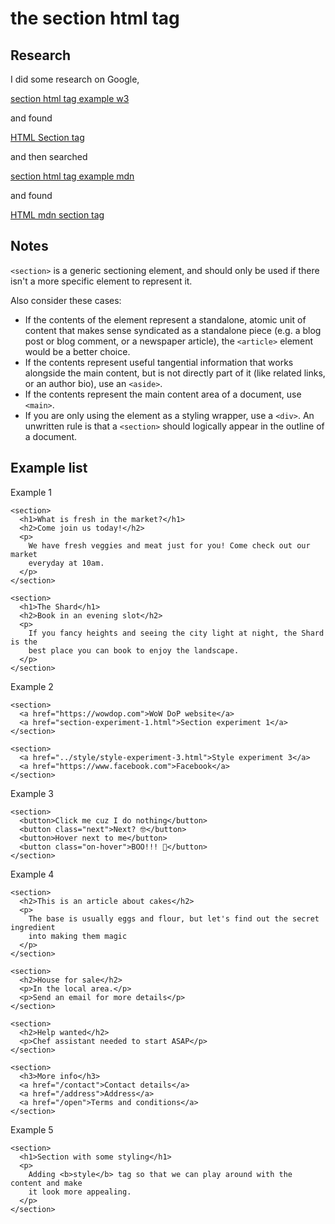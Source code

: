 # the **section** html tag

## Research

I did some research on Google,

[section html tag example w3](https://www.google.com/search?q=section+html+tag+example+w3)

and found

[HTML Section tag](https://www.w3schools.com/tags/tag_section.asp)

and then searched

[section html tag example mdn](https://www.google.com/search?q=section+html+tag+example+mdn)

and found

[HTML mdn section tag](https://developer.mozilla.org/en-US/docs/Web/HTML/Element/section)

## Notes

`<section>` is a generic sectioning element, and should only be used if there isn't a more specific element to represent it.

Also consider these cases:

- If the contents of the element represent a standalone, atomic unit of content that makes sense syndicated as a standalone piece (e.g. a blog post or blog comment, or a newspaper article), the `<article>` element would be a better choice.
- If the contents represent useful tangential information that works alongside the main content, but is not directly part of it (like related links, or an author bio), use an `<aside>`.
- If the contents represent the main content area of a document, use `<main>`.
- If you are only using the element as a styling wrapper, use a `<div>`. An unwritten rule is that a `<section>` should logically appear in the outline of a document.

## Example list

Example 1

```html:
<section>
  <h1>What is fresh in the market?</h1>
  <h2>Come join us today!</h2>
  <p>
    We have fresh veggies and meat just for you! Come check out our market
    everyday at 10am.
  </p>
</section>

<section>
  <h1>The Shard</h1>
  <h2>Book in an evening slot</h2>
  <p>
    If you fancy heights and seeing the city light at night, the Shard is the
    best place you can book to enjoy the landscape.
  </p>
</section>
```

Example 2

```html:
<section>
  <a href="https://wowdop.com">WoW DoP website</a>
  <a href="section-experiment-1.html">Section experiment 1</a>
</section>

<section>
  <a href="../style/style-experiment-3.html">Style experiment 3</a>
  <a href="https://www.facebook.com">Facebook</a>
</section>
```

Example 3

```html:
<section>
  <button>Click me cuz I do nothing</button>
  <button class="next">Next? 🤓</button>
  <button>Hover next to me</button>
  <button class="on-hover">BOO!!! 👻</button>
</section>
```

Example 4

```html:
<section>
  <h2>This is an article about cakes</h2>
  <p>
    The base is usually eggs and flour, but let's find out the secret ingredient
    into making them magic
  </p>
</section>

<section>
  <h2>House for sale</h2>
  <p>In the local area.</p>
  <p>Send an email for more details</p>
</section>

<section>
  <h2>Help wanted</h2>
  <p>Chef assistant needed to start ASAP</p>
</section>

<section>
  <h3>More info</h3>
  <a href="/contact">Contact details</a>
  <a href="/address">Address</a>
  <a href="/open">Terms and conditions</a>
</section>
```

Example 5

```html:
<section>
  <h1>Section with some styling</h1>
  <p>
    Adding <b>style</b> tag so that we can play around with the content and make
    it look more appealing.
  </p>
</section>
```
